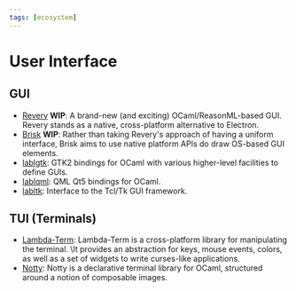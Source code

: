 ```yaml
---
tags: [ecosystem]
---
```


# User Interface

## GUI

* [Revery](https://github.com/revery-ui/revery) **WIP**:
A brand-new (and exciting) OCaml/ReasonML-based GUI.
Revery stands as a native, cross-platform alternative to Electron.
* [Brisk](https://github.com/briskml/brisk) **WIP**:
Rather than taking Revery's approach of having a uniform interface,
Brisk aims to use native platform APIs do draw OS-based GUI elements.
* [lablgtk](http://lablgtk.forge.ocamlcore.org/):
GTK2 bindings for OCaml with various higher-level facilities to define GUIs.
* [lablqml](https://github.com/Kakadu/lablqml):
QML Qt5 bindings for OCaml.
* [labltk](https://forge.ocamlcore.org/projects/labltk/):
Interface to the Tcl/Tk GUI framework.

## TUI (Terminals)
* [Lambda-Term](https://github.com/diml/lambda-term):
Lambda-Term is a cross-platform library for manipulating the terminal.
\It provides an abstraction for keys, mouse events, colors, as well as a set of widgets to write curses-like applications.
* [Notty](https://github.com/pqwy/notty):
Notty is a declarative terminal library for OCaml, structured around a notion of composable images.
